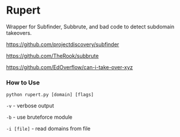 # Rupert
Wrapper for Subfinder, Subbrute, and bad code to detect subdomain takeovers.

https://github.com/projectdiscovery/subfinder

https://github.com/TheRook/subbrute

https://github.com/EdOverflow/can-i-take-over-xyz


### How to Use
`python rupert.py [domain] [flags]`


`-v`        - verbose output

`-b`        - use bruteforce module


`-i [file]` - read domains from file

